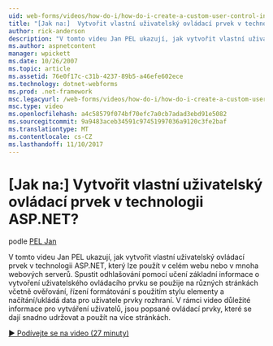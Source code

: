 ```yaml
---
uid: web-forms/videos/how-do-i/how-do-i-create-a-custom-user-control-in-aspnet
title: "[Jak na:]  Vytvořit vlastní uživatelský ovládací prvek v technologii ASP.NET? | Microsoft Docs"
author: rick-anderson
description: "V tomto videu Jan PEL ukazují, jak vytvořit vlastní uživatelský ovládací prvek v technologii ASP.NET, který lze použít v celém webu nebo v mnoha webových serverů. STA..."
ms.author: aspnetcontent
manager: wpickett
ms.date: 10/26/2007
ms.topic: article
ms.assetid: 76e0f17c-c31b-4237-89b5-a46efe602ece
ms.technology: dotnet-webforms
ms.prod: .net-framework
msc.legacyurl: /web-forms/videos/how-do-i/how-do-i-create-a-custom-user-control-in-aspnet
msc.type: video
ms.openlocfilehash: a4c58579f074bf70efc7a0cb7adad3ebd91e5082
ms.sourcegitcommit: 9a9483aceb34591c97451997036a9120c3fe2baf
ms.translationtype: MT
ms.contentlocale: cs-CZ
ms.lasthandoff: 11/10/2017
---
```

<a name="how-do-i--create-a-custom-user-control-in-aspnet"></a>[Jak na:]  Vytvořit vlastní uživatelský ovládací prvek v technologii ASP.NET?
====================
podle [PEL Jan](https://twitter.com/chrispels)

V tomto videu Jan PEL ukazují, jak vytvořit vlastní uživatelský ovládací prvek v technologii ASP.NET, který lze použít v celém webu nebo v mnoha webových serverů. Spustit odhlašování pomocí učení základní informace o vytvoření uživatelského ovládacího prvku se použije na různých stránkách včetně ověřování, řízení formátování s použitím stylu elementy a načítání/ukládá data pro uživatele prvky rozhraní. V rámci video důležité informace pro vytváření uživatelů, jsou popsané ovládací prvky, které se dají snadno udržovat a použít na více stránkách.

[&#9654; Podívejte se na video (27 minuty)](https://channel9.msdn.com/Blogs/ASP-NET-Site-Videos/how-do-i-create-a-custom-user-control-in-aspnet)
